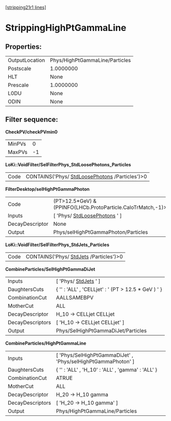 [[stripping21r1 lines]](./stripping21r1-ew)

# StrippingHighPtGammaLine

## Properties:

|                |                                |
|----------------|--------------------------------|
| OutputLocation | Phys/HighPtGammaLine/Particles |
| Postscale      | 1.0000000                      |
| HLT            | None                           |
| Prescale       | 1.0000000                      |
| L0DU           | None                           |
| ODIN           | None                           |

## Filter sequence:

**CheckPV/checkPVmin0**

|        |     |
|--------|-----|
| MinPVs | 0   |
| MaxPVs | -1  |

**LoKi::VoidFilter/SelFilterPhys_StdLoosePhotons_Particles**

|      |                                                                                    |
|------|------------------------------------------------------------------------------------|
| Code | CONTAINS('Phys/ [StdLoosePhotons](./stripping21r1-stdloosephotons) /Particles')\>0 |

**FilterDesktop/selHighPtGammaPhoton**

|                 |                                                                   |
|-----------------|-------------------------------------------------------------------|
| Code            | (PT\>12.5\*GeV) & (PPINFO(LHCb.ProtoParticle.CaloTrMatch,-1)\>25) |
| Inputs          | [ 'Phys/ [StdLoosePhotons](./stripping21r1-stdloosephotons) ' ] |
| DecayDescriptor | None                                                              |
| Output          | Phys/selHighPtGammaPhoton/Particles                               |

**LoKi::VoidFilter/SelFilterPhys_StdJets_Particles**

|      |                                                                    |
|------|--------------------------------------------------------------------|
| Code | CONTAINS('Phys/ [StdJets](./stripping21r1-stdjets) /Particles')\>0 |

**CombineParticles/SelHighPtGammaDiJet**

|                  |                                                       |
|------------------|-------------------------------------------------------|
| Inputs           | [ 'Phys/ [StdJets](./stripping21r1-stdjets) ' ]     |
| DaughtersCuts    | { '' : 'ALL' , 'CELLjet' : ' (PT \> 12.5 \* GeV ) ' } |
| CombinationCut   | AALLSAMEBPV                                           |
| MotherCut        | ALL                                                   |
| DecayDescriptor  | H_10 -\> CELLjet CELLjet                              |
| DecayDescriptors | [ 'H_10 -\> CELLjet CELLjet' ]                      |
| Output           | Phys/SelHighPtGammaDiJet/Particles                    |

**CombineParticles/HighPtGammaLine**

|                  |                                                                |
|------------------|----------------------------------------------------------------|
| Inputs           | [ 'Phys/SelHighPtGammaDiJet' , 'Phys/selHighPtGammaPhoton' ] |
| DaughtersCuts    | { '' : 'ALL' , 'H_10' : 'ALL' , 'gamma' : 'ALL' }              |
| CombinationCut   | ATRUE                                                          |
| MotherCut        | ALL                                                            |
| DecayDescriptor  | H_20 -\> H_10 gamma                                            |
| DecayDescriptors | [ 'H_20 -\> H_10 gamma' ]                                    |
| Output           | Phys/HighPtGammaLine/Particles                                 |
